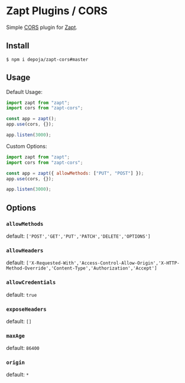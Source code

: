 # Zapt Plugins / CORS

Simple [CORS](developer.mozilla.org/en-US/docs/Web/HTTP/CORS) plugin for [Zapt](github.com/depoja/zapt).

## Install

```
$ npm i depoja/zapt-cors#master
```

## Usage

Default Usage:

```js
import zapt from "zapt";
import cors from "zapt-cors";

const app = zapt();
app.use(cors, {});

app.listen(3000);
```

Custom Options:

```js
import zapt from "zapt";
import cors from "zapt-cors";

const app = zapt({ allowMethods: ["PUT", "POST"] });
app.use(cors, {});

app.listen(3000);
```

## Options

### `allowMethods`

default: `['POST','GET','PUT','PATCH','DELETE','OPTIONS']`

### `allowHeaders`

default: `['X-Requested-With','Access-Control-Allow-Origin','X-HTTP-Method-Override','Content-Type','Authorization','Accept']`

### `allowCredentials`

default: `true`

### `exposeHeaders`

default: `[]`

### `maxAge`

default: `86400`

### `origin`

default: `*`
